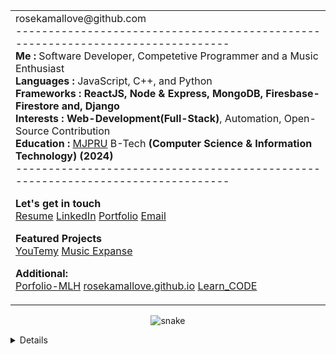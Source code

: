 <table align="center" width="100%">
  <td>
rosekamallove@github.com <br>
-------------------------------------------------------------------------------- <br>
<b>Me         :</b>  Software Developer, Competetive Programmer and a Music Enthusiast <br>
<b>Languages  :</b>  JavaScript, C++, and Python <br>
<b>Frameworks :</b>  <b>ReactJS, Node & Express, MongoDB, Firesbase-Firestore and, Django</b> <br>
<b>Interests  :</b>  <b>Web-Development(Full-Stack)</b>, Automation, Open-Source Contribution <br>
<b>Education  :</b>  <a href="http://www.mjpru.ac.in/">MJPRU</a> B-Tech <b>(Computer Science & Information Technology) (2024)</b>                      <br>
-------------------------------------------------------------------------------- <br>

<b>Let's get in touch</b> <br>
<a href="https://drive.google.com/file/d/16S4zJlCyRrM5e8k66Ng69h0f1Q1aRL04/view">Resume</a>  <a href="https://linkedin.com/in/rose-kamal-love-1146141b0/">LinkedIn</a>  <a href="https://rosekamallove.github.io">Portfolio</a>  <a href="mailto:private.rosekamallove@gmail.com">Email</a>

<b>Featured Projects </b> <br>
<a href="https://youtemy.tech/">YouTemy<a>  <a href="https://music-expanse.herokuapp.com/">Music Expanse<a>

<b>Additional:</b> <br>
<a href="https://goofy-sammet-fca865.netlify.app/">Porfolio-MLH<a>  <a href="https://rosekamallove.github.io">rosekamallove.github.io<a>  <a href="https://rosekamallove.github.io/Learn_CODE/">Learn_CODE<a>
  </td>
</table>

<!-- <p align="center"> 
  Visitors count:<br>
  <img src="https://profile-counter.glitch.me/rosekamallove/count.svg" />
</p> -->
<p align="center">
  <img src="https://github.com/rosekamallove/rosekamallove/blob/output/github-contribution-grid-snake.svg" alt="snake">
</p>

<details closed>
 <p align="center">
  <img src = "https://github-readme-stats.vercel.app/api?username=rosekamallove&show_icons=true&line_height=27&theme=onedark" align="center">
<!-- <img align="right" src="https://github-readme-streak-stats.herokuapp.com/?user=rosekamallove&count_private=true&theme=onedark" alt="mostlypanda" /> -->
</p>

<!-- ![Rose kamal's github activity graph](https://activity-graph.herokuapp.com/graph?username=rosekamallove&theme=gruvbox) -->
<p align="center">  
<img src="https://komarev.com/ghpvc/?username=rosekamallove" alt="V2dha" /> <a href="https://twitter.com/Vvdha"> </a>
</p>
</details>

<!-- ![Waves](./assets/bottom-header.svg) -->
  
<!--   
  <style>
    table {
        width: 100%;
    }
</style>
 -->
